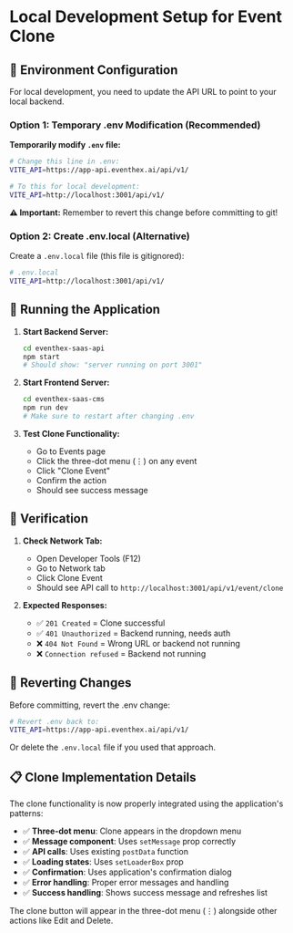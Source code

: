 # Local Development Setup for Event Clone

## 🔧 Environment Configuration

For local development, you need to update the API URL to point to your local backend.

### Option 1: Temporary .env Modification (Recommended)

**Temporarily modify `.env` file:**

```bash
# Change this line in .env:
VITE_API=https://app-api.eventhex.ai/api/v1/

# To this for local development:
VITE_API=http://localhost:3001/api/v1/
```

**⚠️ Important:** Remember to revert this change before committing to git!

### Option 2: Create .env.local (Alternative)

Create a `.env.local` file (this file is gitignored):

```bash
# .env.local
VITE_API=http://localhost:3001/api/v1/
```

## 🚀 Running the Application

1. **Start Backend Server:**
   ```bash
   cd eventhex-saas-api
   npm start
   # Should show: "server running on port 3001"
   ```

2. **Start Frontend Server:**
   ```bash
   cd eventhex-saas-cms
   npm run dev
   # Make sure to restart after changing .env
   ```

3. **Test Clone Functionality:**
   - Go to Events page
   - Click the three-dot menu (⋮) on any event
   - Click "Clone Event"
   - Confirm the action
   - Should see success message

## 🧪 Verification

1. **Check Network Tab:**
   - Open Developer Tools (F12)
   - Go to Network tab
   - Click Clone Event
   - Should see API call to `http://localhost:3001/api/v1/event/clone`

2. **Expected Responses:**
   - ✅ `201 Created` = Clone successful
   - ✅ `401 Unauthorized` = Backend running, needs auth
   - ❌ `404 Not Found` = Wrong URL or backend not running
   - ❌ `Connection refused` = Backend not running

## 🔄 Reverting Changes

Before committing, revert the .env change:

```bash
# Revert .env back to:
VITE_API=https://app-api.eventhex.ai/api/v1/
```

Or delete the `.env.local` file if you used that approach.

## 📋 Clone Implementation Details

The clone functionality is now properly integrated using the application's patterns:

- ✅ **Three-dot menu**: Clone appears in the dropdown menu
- ✅ **Message component**: Uses `setMessage` prop correctly
- ✅ **API calls**: Uses existing `postData` function
- ✅ **Loading states**: Uses `setLoaderBox` prop
- ✅ **Confirmation**: Uses application's confirmation dialog
- ✅ **Error handling**: Proper error messages and handling
- ✅ **Success handling**: Shows success message and refreshes list

The clone button will appear in the three-dot menu (⋮) alongside other actions like Edit and Delete.